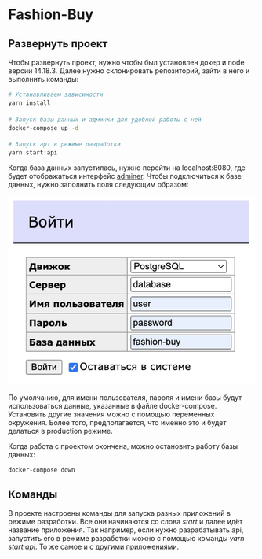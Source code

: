 # Fashion-Buy

## Развернуть проект

Чтобы развернуть проект, нужно чтобы был установлен докер и node версии 14.18.3.
Далее нужно склонировать репозиторий, зайти в него и выполнить команды:

```bash
# Устанавливаем зависимости
yarn install

# Запуск базы данных и админки для удобной работы с ней
docker-compose up -d

# Запуск api в режиме разработки
yarn start:api
```

Когда база данных запустилась, нужно перейти на localhost:8080, где будет
отображаться интерфейс [adminer](https://www.adminer.org/). Чтобы подключиться к
базе данных, нужно заполнить поля следующим образом:

![данные для adminer](./images/adminer-credentials.jpg)

По умолчанию, для имени пользователя, пароля и имени базы будут использоваться
данные, указанные в файле docker-compose. Установить другие значения можно с
помощью переменных окружения. Более того, предполагается, что именно это и будет
делаться в production режиме.

Когда работа с проектом окончена, можно остановить работу базы данных:

```bash
docker-compose down
```

## Команды

В проекте настроены команды для запуска разных приложений в режиме разработки.
Все они начинаются со слова *start* и далее идёт название приложения. Так
например, если нужно разрабатывать api, запустить его в режиме разработки можно
с помощью команды *yarn start:api*. То же самое и с другими приложениями.
